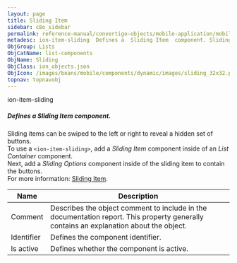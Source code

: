 ```yaml
---
layout: page
title: Sliding Item
sidebar: c8o_sidebar
permalink: reference-manual/convertigo-objects/mobile-application/mobile-components/list-components/sliding-item/
metadesc: ion-item-sliding  Defines a  Sliding Item  component. Sliding items can be swiped to the left or right to reveal a hidden set of buttons. To use a  &l
ObjGroup: Lists
ObjCatName: list-components
ObjName: Sliding
ObjClass: ion_objects.json
ObjIcon: /images/beans/mobile/components/dynamic/images/sliding_32x32.png
topnav: topnavobj
---
```

ion-item-sliding<br/>

##### Defines a <i>Sliding Item</i> component.<br/>
Sliding items can be swiped to the left or right to reveal a hidden set of buttons.<br/>
To use a <code>&lt;ion-item-sliding&gt;</code>, add a <i>Sliding Item</i> component inside of an <i>List Container</i> component.<br/>
Next, add a <i>Sliding Options</i> component inside of the sliding item to contain the buttons.<br/>
 For more information: <a href='https://ionicframework.com/docs/v3/components/#sliding-list'>Sliding Item</a>.

Name | Description 
--- | ---
Comment | Describes the object comment to include in the documentation report.  This property generally contains an explanation about the object. 
Identifier | Defines the component identifier.  
Is active | Defines whether the component is active. 


